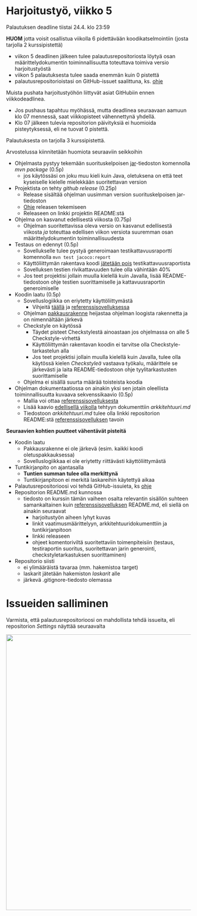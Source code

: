 # Harjoitustyö, viikko 5

Palautuksen deadline tiistai 24.4. klo 23:59

**HUOM** jotta voisit osallistua viikolla 6 pidettävään koodikatselmointiin (josta tarjolla 2 kurssipistettä)
- viikon 5 deadlinen jälkeen tulee palautusrepositoriosta löytyä osan määrittelydokumentin toiminnallisuutta toteuttava toimiva versio harjoitustyöstä 
- viikon 5 palautuksesta tulee saada enemmän kuin 0 pistettä
- palautusrepositorioistasi on GitHub-issuet saalittuna, ks. [ohje](https://github.com/mluukkai/otm-2018/blob/master/tehtavat/harjoitustyo_viikko5.md#issueiden-salliminen) 

Muista pushata harjoitustyöhön liittyvät asiat GitHubiin ennen viikkodeadlinea.
- Jos pushaus tapahtuu myöhässä, mutta deadlinea seuraavaan aamuun klo 07 mennessä, saat viikkopisteet vähennettynä yhdellä. 
- Klo 07 jälkeen tulevia repositorion päivityksiä ei huomioida pisteytyksessä, eli ne tuovat 0 pistettä.

Palautuksesta on tarjolla 3 kurssipistettä.

Arvostelussa kiinnitetään huomiota seuraaviin seikkoihin

- Ohjelmasta pystyy tekemään suorituskelpoisen [jar](https://github.com/mluukkai/otm-2018/blob/master/web/maven.md#jarin-generointi)-tiedoston komennolla _mvn package_ (0.5p) 
  - jos käytössäsi on joku muu kieli kuin Java, oletuksena on että teet kyseiselle kielelle mielekkään suoritettavan version   
- Projektista on tehty _github release_ (0.25p) 
  - Release sisältää ohjelman uusimman version suorituskelpoisen jar-tiedoston
  - [Ohje](https://github.com/mluukkai/otm-2018/blob/master/web/release.md) releasen tekemiseen
  - Releaseen on linkki projektin README:stä
- Ohjelma on kasvanut edellisestä viikosta (0.75p)
  - Ohjelman suoritettavissa oleva versio on kasvanut edellisestä viikosta _ja_ toteuttaa edellisen viikon versiota suuremman osan määrittelydokumentin toiminnallisuudesta
- Testaus on edennyt (0.5p)
  - Sovellukselle tulee pystyä generoimaan testikattavuusraportti komennolla <code>mvn test jacoco:report</code>
  - Käyttöliittymän rakentava koodi [jätetään pois](https://github.com/mluukkai/otm-2018/blob/master/web/maven.md#koodin-huomiotta-jättäminen-kattavuusraportissa) testikattavuusraportista
  - Sovelluksen testien rivikattavuuden tulee olla vähintään 40%
  - Jos teet projektisi jollain muulla kielellä kuin Javalla, lisää README-tiedostoon ohje testien suorittamiselle ja kattavuusraportin generoimiselle
- Koodin laatu (0.5p)
  - Sovelluslogiikka on eriytetty käyttöliittymästä
    - Vihjeitä [täällä](https://github.com/mluukkai/otm-2018/blob/master/web/java.md) ja [referenssisovelluksessa](https://github.com/mluukkai/OtmTodoApp/blob/master/dokumentaatio/arkkitehtuuri.md)
  - Ohjelman [pakkausrakenne](https://github.com/mluukkai/otm-2018/blob/master/web/koodin_laatuvaatimukset.md#5-pakkaukset) heijastaa ohjelman loogista rakennetta ja on nimennältään järkevä
  - Checkstyle on käytössä
    - Täydet pisteet Checkstylestä ainoastaan jos ohjelmassa on alle 5 Checkstyle-virhettä
    - Käyttöliittymän rakentavan koodin ei tarvitse olla Checkstyle-tarkastelun alla
    - Jos teet projektisi jollain muulla kielellä kuin Javalla, tulee olla käytössä kielen _Checkstyleä_ vastaava työkalu, määrittele se järkevästi ja laita README-tiedostoon ohje tyylitarkastusten suorittamiselle
  - Ohjelma ei sisällä suurta määrää toisteista koodia
- Ohjelman dokumentaatiossa on ainakin yksi sen jotain oleellista toiminnallisuutta kuvaava sekvenssikaavio (0.5p)
  - Mallia voi ottaa [referenssisovelluksesta](https://github.com/mluukkai/OtmTodoApp/blob/master/dokumentaatio/arkkitehtuuri.md#sovelluslogiikka)
  - Lisää kaavio [edellisellä viikolla](https://github.com/mluukkai/otm-2018/blob/master/tehtavat/harjoitustyo_viikko4.md) tehtyyn dokumenttiin _arkkitehtuuri.md_ 
  - Tiedostoon _arkkitehtuuri.md_ tulee olla linkki repositorion README:stä [referenssisovelluksen](https://github.com/mluukkai/OtmTodoApp) tavoin
 
**Seuraavien kohtien puutteet vähentävät pisteitä**

- Koodin laatu
  - Pakkausrakenne ei ole järkevä (esim. kaikki koodi oletuspakkauksessa)
  - Sovelluslogiikkaa ei ole eriytetty riittävästi käyttöliittymästä
- Tuntikirjanpito on ajantasalla
  - **Tuntien summan tulee olla merkittynä**
  - Tuntikirjanpitoon ei merkitä laskareihin käytettyä aikaa
- Palautusrepositorioosi voi tehdä GitHub-issuieta, ks [ohje](https://github.com/mluukkai/otm-2018/blob/master/tehtavat/harjoitustyo_viikko5.md#issueiden-salliminen)   
- Repositorion README.md kunnossa
  - tiedosto on kurssin tämän vaiheen osalta relevantin sisällön suhteen samankaltainen kuin [referenssisovelluksen](https://github.com/mluukkai/OtmTodoApp) README.md, eli siellä on ainakin seuraavat
    - harjoitustyön aiheen lyhyt kuvas
    - linkit vaatimusmäärittelyyn, arkkitehtuuridokumenttiin ja tuntikirjanpitoon 
    - linkki releaseen
    - ohjeet komentoriviltä suoritettaviin toimenpiteisiin (testaus, testiraportin suoritus, suoritettavan jarin generointi, checkstyletarkastuksen suorittaminen)
- Repositorio siisti
  - ei ylimääräistä tavaraa (mm. hakemistoa target)
  - laskarit jätetään hakemiston _laskarit_ alle
  - järkevä .gitignore-tiedosto olemassa

# Issueiden salliminen

Varmista, että palautusrepositorioosi on mahdollista tehdä issueita, eli repositorion _Settings_ näyttää seuraavalta

<img src="https://raw.githubusercontent.com/mluukkai/otm-2018/master/web/images/issuet.png" width="750">
